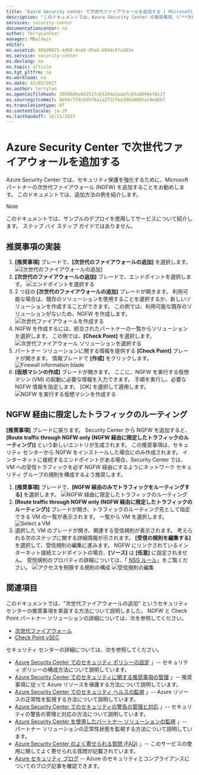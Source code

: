 ```yaml
---
title: "Azure Security Center で次世代ファイアウォールを追加する | Microsoft Docs"
description: "このドキュメントでは、Azure Security Center の推奨事項、\"**次世代ファイアウォールの追加**\" および \"**NGFW 経由に限定したトラフィックのルーティング**\" を実装する方法について説明します。"
services: security-center
documentationcenter: na
author: TerryLanfear
manager: MBaldwin
editor: 
ms.assetid: 48b99015-4db8-4ce8-85e4-b544c0fa203e
ms.service: security-center
ms.devlang: na
ms.topic: article
ms.tgt_pltfrm: na
ms.workload: na
ms.date: 02/02/2017
ms.author: terrylan
ms.openlocfilehash: 30589d0a943517c03394a3aae7c03c8094e78c1f
ms.sourcegitcommit: 6699c77dcbd5f8a1a2f21fba3d0a0005ac9ed6b7
ms.translationtype: HT
ms.contentlocale: ja-JP
ms.lasthandoff: 10/11/2017
---
```

# <a name="add-a-next-generation-firewall-in-azure-security-center"></a>Azure Security Center で次世代ファイアウォールを追加する
Azure Security Center では、セキュリティ保護を強化するために、Microsoft パートナーの次世代ファイアウォール (NGFW) を追加することをお勧めします。 このドキュメントでは、追加方法の例を紹介します。

> [!NOTE]
> このドキュメントでは、サンプルのデプロイを使用してサービスについて紹介します。  ステップ バイ ステップ ガイドではありません。
>
>

## <a name="implement-the-recommendation"></a>推奨事項の実装
1. **[推奨事項]** ブレードで、**[次世代のファイアウォールの追加]** を選択します。
   ![[次世代のファイアウォールの追加]][1]
2. **[次世代のファイアウォールの追加]** ブレードで、エンドポイントを選択します。
   ![エンドポイントを選択する][2]
3. 2 つ目の **[次世代のファイアウォールの追加]** ブレードが開きます。 利用可能な場合は、既存のソリューションを使用することを選択するか、新しいソリューションを作成することができます。 この例では、利用可能な既存のソリューションがないため、NGFW を作成します。
   ![次世代ファイアウォールを作成する][3]
4. NGFW を作成するには、統合されたパートナーの一覧からソリューションを選択します。 この例では、**[Check Point]** を選択します。
   ![次世代ファイアウォール ソリューションを選択する][4]
5. パートナー ソリューションに関する情報を提供する **[Check Point]** ブレードが開きます。 情報ブレードで **[作成]** をクリックします。
   ![Firewall information blade][5]
6. **[仮想マシンの作成]** ブレードが開きます。 ここに、NGFW を実行する仮想マシン (VM) の起動に必要な情報を入力できます。 手順を実行し、必要な NGFW 情報を指定します。 [OK] を選択して適用します。
   ![NGFW を実行する仮想マシンを作成する][6]

## <a name="route-traffic-through-ngfw-only"></a>NGFW 経由に限定したトラフィックのルーティング
**[推奨事項]** ブレードに戻ります。 Security Center から NGFW を追加すると、**[Route traffic through NGFW only (NGFW 経由に限定したトラフィックのルーティング)]** という新しいエントリが生成されます。 この推奨事項は、セキュリティ センターから NGFW をインストールした場合にのみ作成されます。 インターネットに接続するエンドポイントがある場合、Security Center では、VM への受信トラフィックを必ず NGFW 経由にするようにネットワーク セキュリティ グループの規則を構成するよう推奨します。

1. **[推奨事項]** ブレードで、**[NGFW 経由のみでトラフィックをルーティングする]** を選択します。
   ![NGFW 経由に限定したトラフィックのルーティング][7]
2. **[Route traffic through NGFW only (NGFW 経由に限定したトラフィックのルーティング)]** ブレードが開き、トラフィックのルーティング先として指定できる VM の一覧が表示されます。 一覧から VM を選択します。
   ![Select a VM][8]
3. 選択した VM のブレードが開き、関連する受信規則が表示されます。 考えられる次のステップに関する詳細情報が示されます。 **[受信の規則を編集する]** を選択して、受信規則の編集に進みます。 NGFW にリンクされているインターネット接続エンドポイントの場合、**[ソース]** は **[任意]** に設定されません。 受信規則のプロパティの詳細については、「 [NSG ルール](../virtual-network/virtual-networks-nsg.md#nsg-rules)」をご覧ください。
   ![アクセスを制限する規則の構成][9]
   ![受信規則の編集][10]

## <a name="see-also"></a>関連項目
このドキュメントでは、"次世代ファイアウォールの追加" というセキュリティ センターの推奨事項を実装する方法について説明しました。 NGFW と Check Point パートナー ソリューションの詳細については、次を参照してください。

* [次世代ファイアウォール](https://en.wikipedia.org/wiki/Next-Generation_Firewall)
* [Check Point vSEC](https://azure.microsoft.com/marketplace/partners/checkpoint/check-point-r77-10/)

セキュリティ センターの詳細については、次を参照してください。

* [Azure Security Center でのセキュリティ ポリシーの設定](security-center-policies.md) 」-- セキュリティ ポリシーの構成方法について説明しています。
* [Azure Security Center でのセキュリティに関する推奨事項の管理](security-center-recommendations.md) 」-- 推奨事項に従って Azure リソースを保護する方法について説明しています。
* [Azure Security Center でのセキュリティ ヘルスの監視](security-center-monitoring.md) 」-- Azure リソースの正常性を監視する方法について説明しています。
* [Azure Security Center でのセキュリティの警告の管理と対応](security-center-managing-and-responding-alerts.md) 」-- セキュリティの警告の管理と対応の方法について説明しています。
* [Azure Security Center を使用したパートナー ソリューションの監視](security-center-partner-solutions.md) 」-- パートナー ソリューションの正常性状態を監視する方法について説明しています。
* [Azure Security Center のよく寄せられる質問 (FAQ)](security-center-faq.md) 」-- このサービスの使用に関してよく寄せられる質問が記載されています。
* [Azure セキュリティ ブログ](http://blogs.msdn.com/b/azuresecurity/) -- Azure のセキュリティとコンプライアンスについてのブログ記事を確認できます。

<!--Image references-->
[1]: ./media/security-center-add-next-gen-firewall/add-next-gen-firewall.png
[2]: ./media/security-center-add-next-gen-firewall/select-an-endpoint.png
[3]: ./media/security-center-add-next-gen-firewall/create-new-next-gen-firewall.png
[4]: ./media/security-center-add-next-gen-firewall/select-next-gen-firewall.png
[5]: ./media/security-center-add-next-gen-firewall/firewall-solution-info-blade.png
[6]: ./media/security-center-add-next-gen-firewall/create-virtual-machine.png
[7]: ./media/security-center-add-next-gen-firewall/route-traffic-through-ngfw.png
[8]: ./media/security-center-add-next-gen-firewall/select-vm.png
[9]: ./media/security-center-add-next-gen-firewall/configure-rules-to-limit-access.png
[10]: ./media/security-center-add-next-gen-firewall/edit-inbound-rule.png
